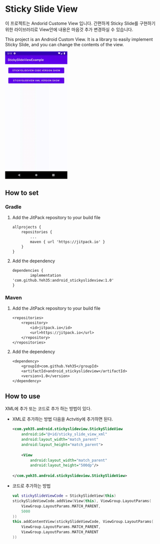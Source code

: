 # Sticky Slide View

이 프로젝트는 Andorid Custome View 입니다.
간편하게 Sticky Slide를 구현하기 위한 라이브러리로 View안에 내용은 마음것 추가 변경하실 수 있습니다.

This project is an Android Custom View.
It is a library to easily implement Sticky Slide, and you can change the contents of the view.

<img src="./documents/device-2020-12-07.gif" width="40%">

## How to set
### Gradle
1. Add the JitPack repository to your build file
    ```
    allprojects {
    	repositories {
    		...
    		maven { url 'https://jitpack.io' }
    	}
    }
    ```

2. Add the dependency
    ```
    dependencies {
	        implementation 'com.github.Yeh35:android_stickyslideview:1.0'
	}
    ```

### Maven
1. Add the JitPack repository to your build file
    ```
    <repositories>
    	<repository>
    	    <id>jitpack.io</id>
    	    <url>https://jitpack.io</url>
    	</repository>
    </repositories>
    ```
2. Add the dependency
    ```
    <dependency>
	    <groupId>com.github.Yeh35</groupId>
	    <artifactId>android_stickyslideview</artifactId>
	    <version>1.0</version>
	</dependency>
    ```

## How to use
XML에 추가 또는 코드로 추가 하는 방법이 있다.

* XML로 추가하는 방법 다음을 Actvitiy에 추가하면 된다.
    ```xml
    <com.yeh35.android.stickyslideview.StickySlideView
        android:id="@+id/sticky_slide_view_xml"
        android:layout_width="match_parent"
        android:layout_height="match_parent">

        <View
            android:layout_width="match_parent"
            android:layout_height="500dp"/>

    </com.yeh35.android.stickyslideview.StickySlideView>
    ```

* 코드로 추가하는 방법
    ```kotlin
    val stickySlideViewCode = StickySlideView(this)
    stickySlideViewCode.addView(View(this), ViewGroup.LayoutParams(
        ViewGroup.LayoutParams.MATCH_PARENT,
        5000
    ))
    this.addContentView(stickySlideViewCode, ViewGroup.LayoutParams(
        ViewGroup.LayoutParams.MATCH_PARENT,
        ViewGroup.LayoutParams.MATCH_PARENT
    ))
    ```